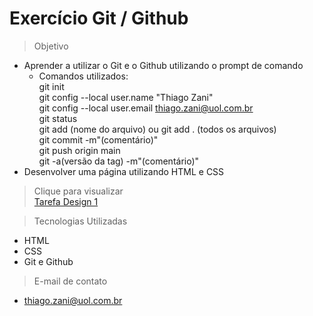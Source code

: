# Exercício Git / Github

>Objetivo
- Aprender a utilizar o Git e o Github utilizando o prompt de comando
    - Comandos utilizados: <br>
        git init <br>
        git config --local user.name "Thiago Zani"<br>
        git config --local user.email thiago.zani@uol.com.br<br>
        git status<br>
        git add (nome do arquivo) ou git add . (todos os arquivos)<br>
        git commit -m"(comentário)"<br>
        git push origin main<br>
        git -a(versão da tag) -m"(comentário)"<br>
- Desenvolver uma página utilizando HTML e CSS

> Clique para visualizar<br>
[Tarefa Design 1](zani19.github.io/tarefa_design_1/)

> Tecnologias Utilizadas
- HTML
- CSS
- Git e Github

> E-mail de contato
- thiago.zani@uol.com.br